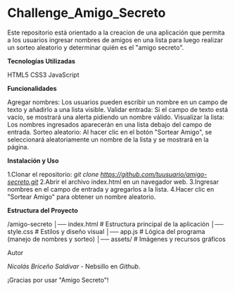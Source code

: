 # Challenge_Amigo_Secreto
Este repositorio está orientado a la creacion de una aplicación que permita a los usuarios ingresar nombres de amigos en una lista para luego realizar un sorteo aleatorio y determinar quién es el "amigo secreto".

**Tecnologías Utilizadas**

HTML5
CSS3
JavaScript

**Funcionalidades**

Agregar nombres: Los usuarios pueden escribir un nombre en un campo de texto y añadirlo a una lista visible.
Validar entrada: Si el campo de texto está vacío, se mostrará una alerta pidiendo un nombre válido.
Visualizar la lista: Los nombres ingresados aparecerán en una lista debajo del campo de entrada.
Sorteo aleatorio: Al hacer clic en el botón "Sortear Amigo", se seleccionará aleatoriamente un nombre de la lista y se mostrará en la página.

**Instalación y Uso**

1.Clonar el repositorio:
  *git clone https://github.com/tuusuario/amigo-secreto.git*
2.Abrir el archivo index.html en un navegador web.
3.Ingresar nombres en el campo de entrada y agregarlos a la lista.
4.Hacer clic en "Sortear Amigo" para obtener un nombre aleatorio.

**Estructura del Proyecto**

/amigo-secreto
│── index.html    # Estructura principal de la aplicación
│── style.css     # Estilos y diseño visual
│── app.js        # Lógica del programa (manejo de nombres y sorteo)
│── assets/       # Imágenes y recursos gráficos


Autor

*Nicolás Briceño Saldivar* - Nebsillo en *Github*.

¡Gracias por usar "Amigo Secreto"! 
